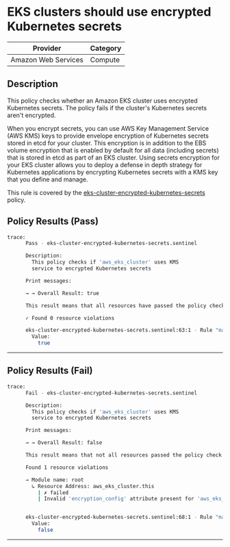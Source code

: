 # EKS clusters should use encrypted Kubernetes secrets

| Provider            | Category     |
|---------------------|--------------|
| Amazon Web Services | Compute      |

## Description

This policy checks whether an Amazon EKS cluster uses encrypted Kubernetes secrets. The policy fails if the cluster's Kubernetes secrets aren't encrypted.

When you encrypt secrets, you can use AWS Key Management Service (AWS KMS) keys to provide envelope encryption of Kubernetes secrets stored in etcd for your cluster. This encryption is in addition to the EBS volume encryption that is enabled by default for all data (including secrets) that is stored in etcd as part of an EKS cluster. Using secrets encryption for your EKS cluster allows you to deploy a defense in depth strategy for Kubernetes applications by encrypting Kubernetes secrets with a KMS key that you define and manage.

This rule is covered by the [eks-cluster-encrypted-kubernetes-secrets](../../policies/eks-cluster-encrypted-kubernetes-secrets.sentinel) policy.

## Policy Results (Pass)
```bash
trace:
      Pass - eks-cluster-encrypted-kubernetes-secrets.sentinel

      Description:
        This policy checks if 'aws_eks_cluster' uses KMS
        service to encrypted Kubernetes secrets

      Print messages:

      → → Overall Result: true

      This result means that all resources have passed the policy check for the policy eks-cluster-encrypted-kubernetes-secrets.

      ✓ Found 0 resource violations

      eks-cluster-encrypted-kubernetes-secrets.sentinel:63:1 - Rule "main"
        Value:
          true
```

---

## Policy Results (Fail)
```bash
trace:
      Fail - eks-cluster-encrypted-kubernetes-secrets.sentinel

      Description:
        This policy checks if 'aws_eks_cluster' uses KMS
        service to encrypted Kubernetes secrets

      Print messages:

      → → Overall Result: false

      This result means that not all resources passed the policy check and the protected behavior is not allowed for the policy eks-cluster-encrypted-kubernetes-secrets.

      Found 1 resource violations

      → Module name: root
        ↳ Resource Address: aws_eks_cluster.this
          | ✗ failed
          | Invalid 'encryption_config' attribute present for 'aws_eks_cluster' resources. Refer to https://docs.aws.amazon.com/securityhub/latest/userguide/eks-controls.html#eks-3 for more details.


      eks-cluster-encrypted-kubernetes-secrets.sentinel:68:1 - Rule "main"
        Value:
          false
```

---
